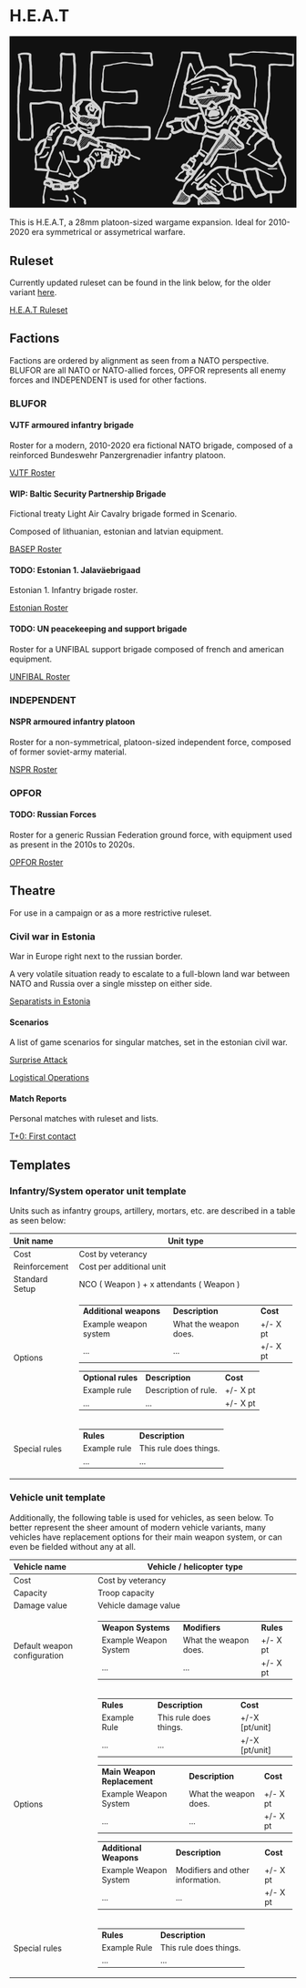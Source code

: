 # H.E.A.T

![heatjaks](/ruleset/ressources/introduction.excalidraw.png)

This is H.E.A.T, a 28mm platoon-sized wargame expansion. Ideal for 2010-2020 era
symmetrical or assymetrical warfare.

## Ruleset

Currently updated ruleset can be found in the link below, for the older variant
[here](ruleset/H.E.A.T.png).

[H.E.A.T Ruleset](ruleset/H.E.A.T.md)

## Factions

Factions are ordered by alignment as seen from a NATO perspective. BLUFOR are
all NATO or NATO-allied forces, OPFOR represents all enemy forces and INDEPENDENT
is used for other factions.

### BLUFOR

#### VJTF armoured infantry brigade

Roster for a modern, 2010-2020 era fictional NATO brigade, composed of a
reinforced Bundeswehr Panzergrenadier infantry platoon.

[VJTF Roster](/factions/German%20VJTF%20Panzergrenadier%20Division.md)

#### WIP: Baltic Security Partnership Brigade

Fictional treaty Light Air Cavalry brigade formed in Scenario.

Composed of lithuanian, estonian and latvian equipment.

[BASEP Roster](/factions/Baltic%20Security%20Partnership%20Brigade.md)

#### TODO: Estonian 1. Jalaväebrigaad

Estonian 1. Infantry brigade roster.

[Estonian Roster]()

#### TODO: UN peacekeeping and support brigade

Roster for a UNFIBAL support brigade composed of french and american equipment.

[UNFIBAL Roster]()

### INDEPENDENT

#### NSPR armoured infantry platoon

Roster for a non-symmetrical, platoon-sized independent force, composed
of former soviet-army material.

[NSPR Roster](/factions/NSPR%20Volunteer%20Rifle%20Contingent.md)

### OPFOR

#### TODO: Russian Forces

Roster for a generic Russian Federation ground force, with equipment used as
present in the 2010s to 2020s.

[OPFOR Roster]()

## Theatre

For use in a campaign or as a more restrictive ruleset.

### Civil war in Estonia

War in Europe right next to the russian border.

A very volatile situation ready to escalate to a full-blown land war between NATO
and Russia over a single misstep on either side.

[Separatists in Estonia](/scenarios/SCENARIO%20Narva.md)

#### Scenarios

A list of game scenarios for singular matches, set in the estonian civil war.

[Surprise Attack](/reports/report-2.md)

[Logistical Operations](/reports/report-3.md)

#### Match Reports

Personal matches with ruleset and lists.

[T+0: First contact](/reports/report-1.md)

## Templates

### Infantry/System operator unit template

Units such as infantry groups, artillery, mortars, etc. are described in a table
as seen below:

| Unit name | Unit type |
| :---- | ---- |
| Cost | Cost by veterancy |
| Reinforcement | Cost per additional unit |
| Standard Setup | NCO ( Weapon ) + x attendants ( Weapon ) |
|Options|<table><tr><td><b>Additional weapons</td><td><b>Description</td><td><b>Cost</b></td></tr><tr><td>Example weapon system</td><td>What the weapon does.</td><td>+/- X pt</td></tr><tr><td>...</td><td>...</td><td>+/- X pt</td></tr></table><table><tr><td><b>Optional rules</td><td><b>Description</td><td><b>Cost</b></td></tr><tr><td>Example rule</td><td>Description of rule.</td><td>+/- X pt</td></tr><tr><td>...</td><td>...</td><td>+/- X pt</td></tr></table>|
| Special rules | <table><tr><td><b>Rules</td><td><b>Description</td></tr><tr><td>Example rule</td><td>This rule does things.</td></tr><tr><td>...</td><td>...</td></tr></table>

### Vehicle unit template

Additionally, the following table is used for vehicles, as seen below.
To better represent the sheer amount of modern vehicle variants, many
vehicles have replacement options for their main weapon system, or can
even be fielded without any at all.

| Vehicle name | Vehicle / helicopter type |
| :---- | ---- |
| Cost | Cost by veterancy |
| Capacity | Troop capacity |
| Damage value | Vehicle damage value |
| Default weapon configuration | <table><tr><td><b>Weapon Systems</td><td><b>Modifiers</td><td><b>Rules</b></td></tr><tr><td>Example Weapon System</td><td>What the weapon does.</td><td>+/- X pt</td></tr><tr><td>...</td><td>...</td><td>+/- X pt</td></tr></table> |
|Options|<table><tr><td><b>Rules</td><td><b>Description</td><td><b>Cost</b></td></tr><tr><td>Example Rule</td><td>This rule does things.</td><td>+/-X [pt/unit]</td></tr><tr><td>...</td><td>...</td><td>+/-X [pt/unit]</td></tr></table><table><tr><td><b>Main Weapon Replacement</td><td><b>Description</td><td><b>Cost</b></td></tr><tr><td>Example Weapon System</td><td>What the weapon does.</td><td>+/- X pt</td></tr><tr><td>...</td><td>...</td><td>+/- X pt</td></tr></table><table><tr><td><b>Additional Weapons</td><td><b>Description</td><td><b>Cost</b></td></tr><tr><td>Example Weapon System</td><td>Modifiers and other information.</td><td>+/- X pt</td></tr><tr><td>...</td><td>...</td><td>+/- X pt</td></tr></table>
| Special rules | <table><tr><td><b>Rules</td><td><b>Description</td></tr><tr><td>Example Rule</td><td>This rule does things.</td></tr><tr><td>...</td><td>...</td></tr></table>
